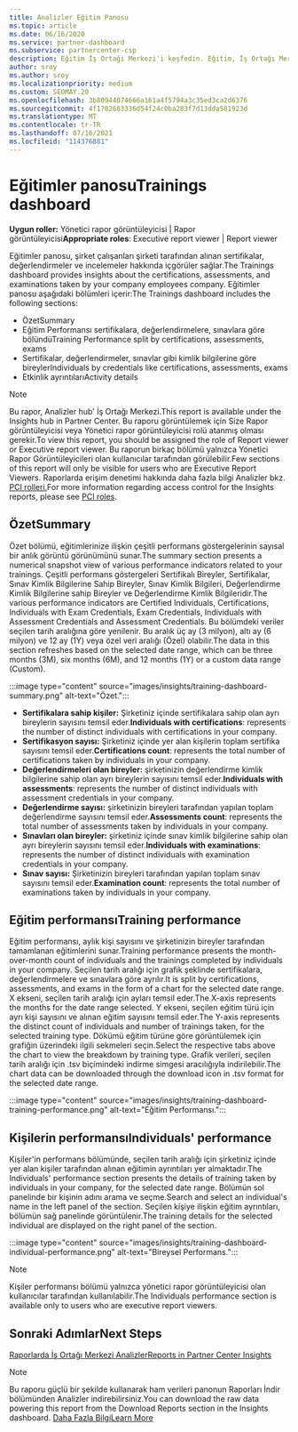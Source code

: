 ```yaml
---
title: Analizler Eğitim Panosu
ms.topic: article
ms.date: 06/16/2020
ms.service: partner-dashboard
ms.subservice: partnercenter-csp
description: Eğitim İş Ortağı Merkezi'i keşfedin. Eğitim, İş Ortağı Merkezi Analizler (PCI) alanında bulunan raporlardan birisidir.
author: sroy
ms.author: sroy
ms.localizationpriority: medium
ms.custom: SEOMAY.20
ms.openlocfilehash: 3b80944074666a161a4f5794a3c35ed3ca2d6376
ms.sourcegitcommit: 4f1702683336d54f24c0ba283f7d13dda581923d
ms.translationtype: MT
ms.contentlocale: tr-TR
ms.lasthandoff: 07/16/2021
ms.locfileid: "114376881"
---
```

# <a name="trainings-dashboard"></a><span data-ttu-id="c9f20-104">Eğitimler panosu</span><span class="sxs-lookup"><span data-stu-id="c9f20-104">Trainings dashboard</span></span>

<span data-ttu-id="c9f20-105">**Uygun roller:** Yönetici rapor görüntüleyicisi | Rapor görüntüleyicisi</span><span class="sxs-lookup"><span data-stu-id="c9f20-105">**Appropriate roles**: Executive report viewer | Report viewer</span></span>

<span data-ttu-id="c9f20-106">Eğitimler panosu, şirket çalışanları şirketi tarafından alınan sertifikalar, değerlendirmeler ve incelemeler hakkında içgörüler sağlar.</span><span class="sxs-lookup"><span data-stu-id="c9f20-106">The Trainings dashboard provides insights about the certifications, assessments, and examinations taken by your company employees company.</span></span> <span data-ttu-id="c9f20-107">Eğitimler panosu aşağıdaki bölümleri içerir:</span><span class="sxs-lookup"><span data-stu-id="c9f20-107">The Trainings dashboard includes the following sections:</span></span>

- <span data-ttu-id="c9f20-108">Özet</span><span class="sxs-lookup"><span data-stu-id="c9f20-108">Summary</span></span>
- <span data-ttu-id="c9f20-109">Eğitim Performansı sertifikalara, değerlendirmelere, sınavlara göre bölündü</span><span class="sxs-lookup"><span data-stu-id="c9f20-109">Training Performance split by certifications, assessments, exams</span></span>
- <span data-ttu-id="c9f20-110">Sertifikalar, değerlendirmeler, sınavlar gibi kimlik bilgilerine göre bireyler</span><span class="sxs-lookup"><span data-stu-id="c9f20-110">Individuals by credentials like certifications, assessments, exams</span></span>
- <span data-ttu-id="c9f20-111">Etkinlik ayrıntıları</span><span class="sxs-lookup"><span data-stu-id="c9f20-111">Activity details</span></span>

>[!NOTE] 
><span data-ttu-id="c9f20-112">Bu rapor, Analizler hub' İş Ortağı Merkezi.</span><span class="sxs-lookup"><span data-stu-id="c9f20-112">This report is available under the Insights hub in Partner Center.</span></span> <span data-ttu-id="c9f20-113">Bu raporu görüntülemek için Size Rapor görüntüleyicisi veya Yönetici rapor görüntüleyicisi rolü atanmış olması gerekir.</span><span class="sxs-lookup"><span data-stu-id="c9f20-113">To view this report, you should be assigned the role of Report viewer or Executive report viewer.</span></span> <span data-ttu-id="c9f20-114">Bu raporun birkaç bölümü yalnızca Yönetici Rapor Görüntüleyicileri olan kullanıcılar tarafından görülebilir.</span><span class="sxs-lookup"><span data-stu-id="c9f20-114">Few sections of this report will only be visible for users who are Executive Report Viewers.</span></span> <span data-ttu-id="c9f20-115">Raporlarda erişim denetimi hakkında daha fazla bilgi Analizler bkz. [PCI rolleri.](insights-roles.md)</span><span class="sxs-lookup"><span data-stu-id="c9f20-115">For more information regarding access control for the Insights reports, please see [PCI roles](insights-roles.md).</span></span>

## <a name="summary"></a><span data-ttu-id="c9f20-116">Özet</span><span class="sxs-lookup"><span data-stu-id="c9f20-116">Summary</span></span>

<span data-ttu-id="c9f20-117">Özet bölümü, eğitimlerinize ilişkin çeşitli performans göstergelerinin sayısal bir anlık görüntü görünümünü sunar.</span><span class="sxs-lookup"><span data-stu-id="c9f20-117">The summary section presents a numerical snapshot view of various performance indicators related to your trainings.</span></span> <span data-ttu-id="c9f20-118">Çeşitli performans göstergeleri Sertifikalı Bireyler, Sertifikalar, Sınav Kimlik Bilgilerine Sahip Bireyler, Sınav Kimlik Bilgileri, Değerlendirme Kimlik Bilgilerine sahip Bireyler ve Değerlendirme Kimlik Bilgileridir.</span><span class="sxs-lookup"><span data-stu-id="c9f20-118">The various performance indicators are Certified Individuals, Certifications, Individuals with Exam Credentials, Exam Credentials, Individuals with Assessment Credentials and Assessment Credentials.</span></span> <span data-ttu-id="c9f20-119">Bu bölümdeki veriler seçilen tarih aralığına göre yenilenir. Bu aralık üç ay (3 milyon), altı ay (6 milyon) ve 12 ay (1Y) veya özel veri aralığı (Özel) olabilir.</span><span class="sxs-lookup"><span data-stu-id="c9f20-119">The data in this section refreshes based on the selected date range, which can be three months (3M), six months (6M), and 12 months (1Y) or a custom data range (Custom).</span></span> 

:::image type="content" source="images/insights/training-dashboard-summary.png" alt-text="Özet.":::

- <span data-ttu-id="c9f20-121">**Sertifikalara sahip kişiler:** Şirketiniz içinde sertifikalara sahip olan ayrı bireylerin sayısını temsil eder.</span><span class="sxs-lookup"><span data-stu-id="c9f20-121">**Individuals with certifications**: represents the number of distinct individuals with certifications in your company.</span></span>
- <span data-ttu-id="c9f20-122">**Sertifikasyon sayısı:** Şirketiniz içinde yer alan kişilerin toplam sertifika sayısını temsil eder.</span><span class="sxs-lookup"><span data-stu-id="c9f20-122">**Certifications count**: represents the total number of certifications taken by individuals in your company.</span></span>
- <span data-ttu-id="c9f20-123">**Değerlendirmeleri olan bireyler:** şirketinizin değerlendirme kimlik bilgilerine sahip olan ayrı bireylerin sayısını temsil eder.</span><span class="sxs-lookup"><span data-stu-id="c9f20-123">**Individuals with assessments**: represents the number of distinct individuals with assessment credentials in your company.</span></span> 
- <span data-ttu-id="c9f20-124">**Değerlendirme sayısı:** şirketinizin bireyleri tarafından yapılan toplam değerlendirme sayısını temsil eder.</span><span class="sxs-lookup"><span data-stu-id="c9f20-124">**Assessments count**: represents the total number of assessments taken by individuals in your company.</span></span>
- <span data-ttu-id="c9f20-125">**Sınavları olan bireyler:** şirketiniz içinde sınav kimlik bilgilerine sahip olan ayrı bireylerin sayısını temsil eder.</span><span class="sxs-lookup"><span data-stu-id="c9f20-125">**Individuals with examinations**: represents the number of distinct individuals with examination credentials in your company.</span></span> 
- <span data-ttu-id="c9f20-126">**Sınav sayısı:** Şirketinizin bireyleri tarafından yapılan toplam sınav sayısını temsil eder.</span><span class="sxs-lookup"><span data-stu-id="c9f20-126">**Examination count**: represents the total number of examinations taken by individuals in your company.</span></span>

## <a name="training-performance"></a><span data-ttu-id="c9f20-127">Eğitim performansı</span><span class="sxs-lookup"><span data-stu-id="c9f20-127">Training performance</span></span>

<span data-ttu-id="c9f20-128">Eğitim performansı, aylık kişi sayısını ve şirketinizin bireyler tarafından tamamlanan eğitimlerini sunar.</span><span class="sxs-lookup"><span data-stu-id="c9f20-128">Training performance presents the month-over-month count of individuals and the trainings completed by individuals in your company.</span></span> <span data-ttu-id="c9f20-129">Seçilen tarih aralığı için grafik şeklinde sertifikalara, değerlendirmelere ve sınavlara göre ayrılır.</span><span class="sxs-lookup"><span data-stu-id="c9f20-129">It is split by certifications, assessments, and exams in the form of a chart for the selected date range.</span></span> <span data-ttu-id="c9f20-130">X ekseni, seçilen tarih aralığı için ayları temsil eder.</span><span class="sxs-lookup"><span data-stu-id="c9f20-130">The X-axis represents the months for the date range selected.</span></span> <span data-ttu-id="c9f20-131">Y ekseni, seçilen eğitim türü için ayrı kişi sayısını ve alınan eğitim sayısını temsil eder.</span><span class="sxs-lookup"><span data-stu-id="c9f20-131">The Y-axis represents the distinct count of individuals and number of trainings taken, for the selected training type.</span></span> <span data-ttu-id="c9f20-132">Dökümü eğitim türüne göre görüntülemek için grafiğin üzerindeki ilgili sekmeleri seçin.</span><span class="sxs-lookup"><span data-stu-id="c9f20-132">Select the respective tabs above the chart to view the breakdown by training type.</span></span> <span data-ttu-id="c9f20-133">Grafik verileri, seçilen tarih aralığı için .tsv biçimindeki indirme simgesi aracılığıyla indirilebilir.</span><span class="sxs-lookup"><span data-stu-id="c9f20-133">The chart data can be downloaded through the download icon in .tsv format for the selected date range.</span></span>

:::image type="content" source="images/insights/training-dashboard-training-performance.png" alt-text="Eğitim Performansı.":::

## <a name="individuals-performance"></a><span data-ttu-id="c9f20-135">Kişilerin performansı</span><span class="sxs-lookup"><span data-stu-id="c9f20-135">Individuals' performance</span></span>

<span data-ttu-id="c9f20-136">Kişiler'in performans bölümünde, seçilen tarih aralığı için şirketiniz içinde yer alan kişiler tarafından alınan eğitimin ayrıntıları yer almaktadır.</span><span class="sxs-lookup"><span data-stu-id="c9f20-136">The Individuals' performance section presents the details of training taken by individuals in your company, for the selected date range.</span></span> <span data-ttu-id="c9f20-137">Bölümün sol panelinde bir kişinin adını arama ve seçme.</span><span class="sxs-lookup"><span data-stu-id="c9f20-137">Search and select an individual's name in the left panel of the section.</span></span> <span data-ttu-id="c9f20-138">Seçilen kişiye ilişkin eğitim ayrıntıları, bölümün sağ panelinde görüntülenir.</span><span class="sxs-lookup"><span data-stu-id="c9f20-138">The training details for the selected individual are displayed on the right panel of the section.</span></span>

:::image type="content" source="images/insights/training-dashboard-individual-performance.png" alt-text="Bireysel Performans.":::

>[!NOTE] 
> <span data-ttu-id="c9f20-140">Kişiler performansı bölümü yalnızca yönetici rapor görüntüleyicisi olan kullanıcılar tarafından kullanılabilir.</span><span class="sxs-lookup"><span data-stu-id="c9f20-140">The Individuals performance section is available only to users who are executive report viewers.</span></span> 

## <a name="next-steps"></a><span data-ttu-id="c9f20-141">Sonraki Adımlar</span><span class="sxs-lookup"><span data-stu-id="c9f20-141">Next Steps</span></span>

[<span data-ttu-id="c9f20-142">Raporlarda İş Ortağı Merkezi Analizler</span><span class="sxs-lookup"><span data-stu-id="c9f20-142">Reports in Partner Center Insights</span></span>](partner-center-insights.md)

>[!NOTE] 
> <span data-ttu-id="c9f20-143">Bu raporu güçlü bir şekilde kullanarak ham verileri panonun Raporları İndir bölümünden Analizler indirebilirsiniz.</span><span class="sxs-lookup"><span data-stu-id="c9f20-143">You can download the raw data powering this report from the Download Reports section in the Insights dashboard.</span></span> [<span data-ttu-id="c9f20-144">Daha Fazla Bilgi</span><span class="sxs-lookup"><span data-stu-id="c9f20-144">Learn More</span></span>](insights-download-reports.md)